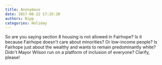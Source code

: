 ```yaml
---
title: Anonymous
date: 2017-06-22 17:25:20
authors: Ripp
categories: Holiday
---
```


 So are you saying section 8 housing is not allowed in Fairhope? Is it because Fairhope doesn't care about minorities? Or low-income people? Is Fairhope just about the wealthy and wants to remain predominantly white? Didn't Mayor Wilson run on a platform of inclusion of everyone? Clarify, please!